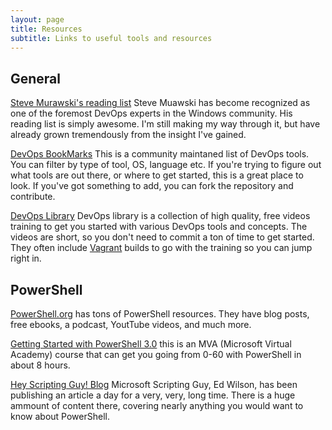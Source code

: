 ```yaml
---
layout: page
title: Resources
subtitle: Links to useful tools and resources
---
```


## General

[Steve Murawski's reading list](http://stevenmurawski.com/devops-reading-list/)
Steve Muawski has become recognized as one of the foremost DevOps experts in the Windows community. His reading list is simply awesome. I'm still making my way through it, but have already grown tremendously from the insight I've gained.

[DevOps BookMarks](http://www.devopsbookmarks.com/)
This is a community maintaned list of DevOps tools. You can filter by type of tool, OS, language etc. If you're trying to figure out what tools are out there, or where to get started, this is a great place to look. If you've got something to add, you can fork the repository and contribute.

[DevOps Library](http://www.devopslibrary.com)
DevOps library is a collection of high quality, free videos training to get you started with various DevOps tools and concepts. The videos are short, so you don't need to commit a ton of time to get started. They often include [Vagrant](https://www.vagrantup.com/) builds to go with the training so you can jump right in.

## PowerShell

[PowerShell.org](https://powershell.org/) has tons of PowerShell resources. They have blog posts, free ebooks, a podcast, YoutTube videos, and much more.

[Getting Started with PowerShell 3.0](https://mva.microsoft.com/liveevents/powershell-jumpstart) this is an MVA (Microsoft Virtual Academy) course that can get you going from 0-60 with PowerShell in about 8 hours.

[Hey Scripting Guy! Blog](https://blogs.technet.microsoft.com/heyscriptingguy/) Microsoft Scripting Guy, Ed Wilson, has been publishing an article a day for a very, very, long time. There is a huge ammount of content there, covering nearly anything you would want to know about PowerShell.